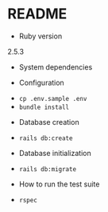 # README

* Ruby version

2.5.3

* System dependencies

* Configuration

- `cp .env.sample .env`
- `bundle install`

* Database creation

- `rails db:create`

* Database initialization

- `rails db:migrate`

* How to run the test suite

- `rspec`

